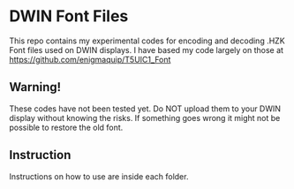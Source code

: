 # DWIN Font Files
This repo contains my experimental codes for encoding and decoding .HZK Font files used on DWIN displays. I have based my code largely on those at https://github.com/enigmaquip/T5UIC1_Font
## Warning!
These codes have not been tested yet. Do NOT upload them to your DWIN display without knowing the risks. If something goes wrong it might not be possible to restore the old font.
## Instruction
Instructions on how to use are inside each folder.
